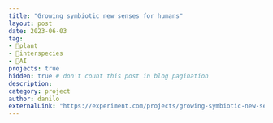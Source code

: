 ```yaml
---
title: "Growing symbiotic new senses for humans"
layout: post
date: 2023-06-03
tag:
- 🌱plant
- 🏇interspecies
- 🤖AI
projects: true
hidden: true # don't count this post in blog pagination
description:
category: project
author: danilo
externalLink: "https://experiment.com/projects/growing-symbiotic-new-senses-for-humans"
---
```

